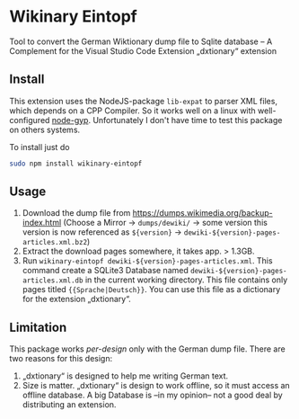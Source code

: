 # Wikinary Eintopf

Tool to convert the German Wiktionary dump file to Sqlite database –
A Complement for the Visual Studio Code Extension „dxtionary“ extension

## Install
This extension uses the NodeJS-package `lib-expat` to parser XML files, which depends on 
a CPP Compiler. So it works well on a linux with well-configured 
[node-gyp](https://github.com/nodejs/node-gyp).
Unfortunately I don't have time to test this package on others systems. 

To install just do

```bash
sudo npm install wikinary-eintopf
```


## Usage

1. Download the dump file from https://dumps.wikimedia.org/backup-index.html 
   (Choose a Mirror 
   → `dumps/dewiki/` 
   → some version this version is now referenced as `${version}`
   → `dewiki-${version}-pages-articles.xml.bz2`)
2. Extract the download pages somewhere, it takes app. > 1.3GB.
3. Run `wikinary-eintopf dewiki-${version}-pages-articles.xml`. This command create a 
   SQLite3 Database named `dewiki-${version}-pages-articles.xml.db` in the current 
   working directory. This file contains only pages titled `{{Sprache|Deutsch}}`. 
   You can use this file as a dictionary for the extension „dxtionary“. 

## Limitation

This package works *per-design* only with the German dump file. There are two reasons for
this design:

1. „dxtionary“ is designed to help me writing German text.
2. Size is matter. „dxtionary“ is design to work offline, so it must access an offline database. A big Database is –in my opinion– not a good deal by distributing an extension.

